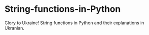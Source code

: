 # String-functions-in-Python
Glory to Ukraine! String functions in Python and their explanations in Ukranian.
